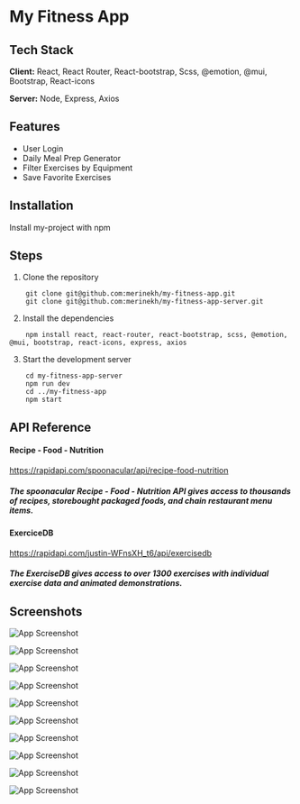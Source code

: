 
# My Fitness App



## Tech Stack

**Client:** React, React Router, React-bootstrap, Scss, @emotion, @mui, Bootstrap, React-icons

**Server:** Node, Express, Axios


## Features

- User Login
- Daily Meal Prep Generator
- Filter Exercises by Equipment
- Save Favorite Exercises


## Installation

Install my-project with npm
## Steps
1) Clone the repository

```
    git clone git@github.com:merinekh/my-fitness-app.git
    git clone git@github.com:merinekh/my-fitness-app-server.git
```
2) Install the dependencies
```
    npm install react, react-router, react-bootstrap, scss, @emotion, @mui, bootstrap, react-icons, express, axios

```
3) Start the development server
```
    cd my-fitness-app-server
    npm run dev
    cd ../my-fitness-app
    npm start
```

## API Reference

#### Recipe - Food - Nutrition
https://rapidapi.com/spoonacular/api/recipe-food-nutrition
##### The spoonacular Recipe - Food - Nutrition API gives access to thousands of recipes, storebought packaged foods, and chain restaurant menu items.



#### ExerciceDB
https://rapidapi.com/justin-WFnsXH_t6/api/exercisedb
##### The ExerciseDB gives access to over 1300 exercises with individual exercise data and animated demonstrations.





## Screenshots

![App Screenshot](https://via.placeholder.com/468x300?text=App+Screenshot+Here)

![App Screenshot](https://github.com/merinekh/my-fitness-app/blob/develop/CapstoneImages/mobile-exercices.png)

![App Screenshot](https://github.com/merinekh/my-fitness-app/blob/develop/CapstoneImages/mobile-login.png)

![App Screenshot](https://github.com/merinekh/my-fitness-app/blob/develop/CapstoneImages/mobile-register.png)

![App Screenshot](https://github.com/merinekh/my-fitness-app/blob/develop/CapstoneImages/mobile-logedin.png)

![App Screenshot](https://github.com/merinekh/my-fitness-app/blob/develop/CapstoneImages/mobilesavedExercices.png)


![App Screenshot](https://github.com/merinekh/my-fitness-app/blob/develop/CapstoneImages/tablet-dashboard.png)


![App Screenshot](https://github.com/merinekh/my-fitness-app/blob/develop/CapstoneImages/tablet-exercies.png)

![App Screenshot](https://github.com/merinekh/my-fitness-app/blob/develop/CapstoneImages/tablet-savedExercices.png)

![App Screenshot](https://github.com/merinekh/my-fitness-app/blob/develop/CapstoneImages/desktop-savedExercices.png)


